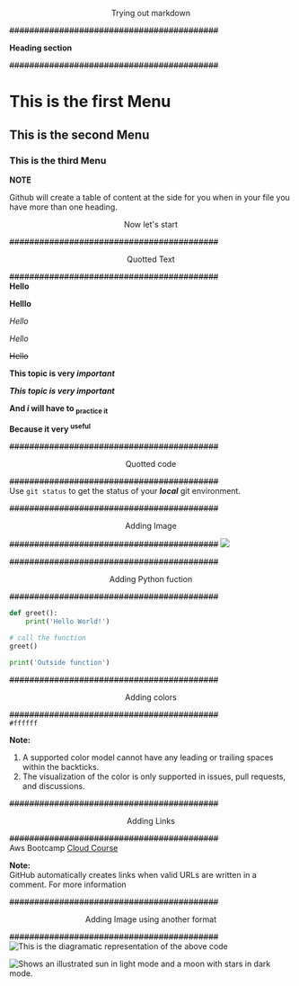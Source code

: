 <p style="text-align: center;">Trying out markdown</p>      

~~##########################################~~

**Heading section**

~~##########################################~~
# This is the first Menu
## This is the second Menu
### This is the third Menu
**NOTE**

Github will create a table of content at the side for you when in your file you have more than one heading.
<p style="text-align: center;">Now let's start</p>

~~##########################################~~

<p style="text-align:center;">Quotted Text</p>

~~##########################################~~  
**Hello** 

__Helllo__

*Hello*

_Hello_

~~Hello~~

**This topic is very _important_**

***This topic is very _important_***

**And _i_ will have to <sub>practice it</sub>**

**Because it very <sup>useful</sub>**

~~##########################################~~

<p style="text-align:center;">Quotted code</p>

~~##########################################~~  
Use `git status` to get the status of your ___local___ git environment.


~~##########################################~~

<p style="text-align:center;">Adding Image</p>

~~##########################################~~
<img src="https://www.programiz.com/sites/tutorial2program/files/working-of-function-python.png">

~~##########################################~~

<p style="text-align:center;">Adding Python fuction</p>

~~##########################################~~
```python
def greet():
    print('Hello World!')

# call the function
greet()

print('Outside function')
```

~~##########################################~~

<p style="text-align:center;">Adding colors</p>

~~##########################################~~  
`#ffffff` 

**Note:**    
1. A supported color model cannot have any leading or trailing spaces within the backticks.
1. The visualization of the color is only supported in issues, pull requests, and discussions.

~~##########################################~~
<p style="text-align:center;">Adding Links</p>     

~~##########################################~~  
Aws Bootcamp [Cloud Course](https://www.youtube.com/watch?v=zA8guDqfv40&t=1s)

**Note:**  
GitHub automatically creates links when valid URLs are written in a comment. For more information

~~##########################################~~

<p style="text-align:center;">Adding Image using another format</p>

~~##########################################~~
![This is the diagramatic representation of the above code](https://www.programiz.com/sites/tutorial2program/files/working-of-function-python.png)

<picture>
  <source media="(prefers-color-scheme: dark)" srcset="https://user-images.githubusercontent.com/25423296/163456776-7f95b81a-f1ed-45f7-b7ab-8fa810d529fa.png">
  <source media="(prefers-color-scheme: light)" srcset="https://user-images.githubusercontent.com/25423296/163456779-a8556205-d0a5-45e2-ac17-42d089e3c3f8.png">
  <img alt="Shows an illustrated sun in light mode and a moon with stars in dark mode." src="https://user-images.githubusercontent.com/25423296/163456779-a8556205-d0a5-45e2-ac17-42d089e3c3f8.png">
</picture>